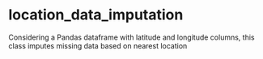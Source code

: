 # location_data_imputation
Considering a Pandas dataframe with latitude and longitude columns,  this class imputes missing data based on nearest location
